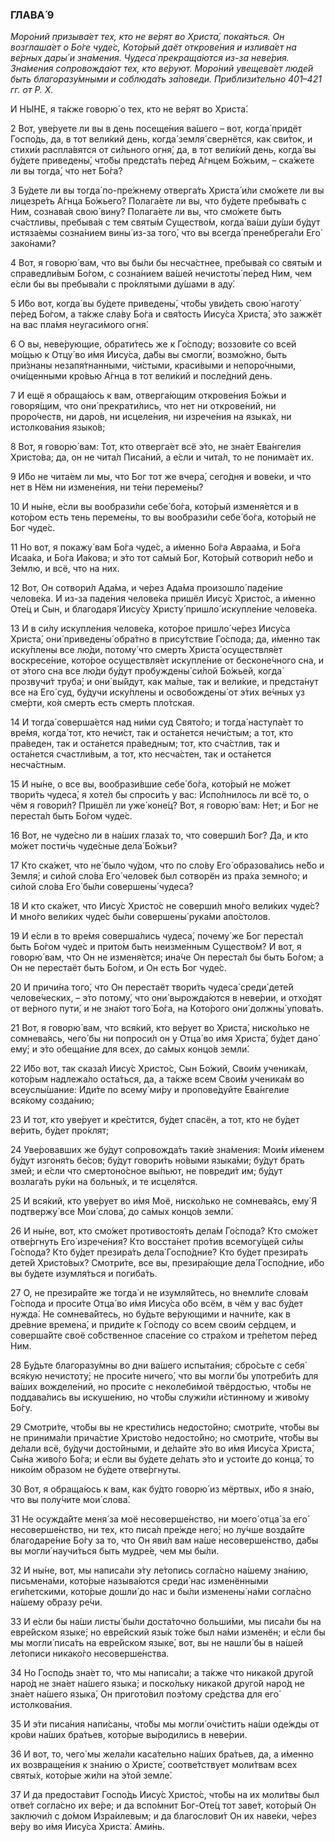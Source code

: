 ### ГЛАВА́ 9

_Моро́ний призыва́ет тех, кто не ве́рят во Христа́, пока́яться. Он возглаша́ет о Бо́ге чуде́с, Кото́рый даёт открове́ния и излива́ет на ве́рных дары́ и зна́мения. Чудеса́ прекраща́ются из-за неве́рия. Зна́мения сопровожда́ют тех, кто ве́руют. Моро́ний увещева́ет люде́й быть благоразу́мными и соблюда́ть за́поведи. Приблизи́тельно 401–421 гг. от Р. Х._

И НЫ́НЕ, я та́кже говорю́ о тех, кто не ве́рят во Христа́.

2 Вот, уве́руете ли вы в день посеще́ния ва́шего – вот, когда́ придёт Госпо́дь, да, в тот вели́кий день, когда́ земля́ свернётся, как сви́ток, и стихи́и распла́вятся от си́льного огня́, да, в тот вели́кий день, когда́ вы бу́дете приведены́, что́бы предста́ть пе́ред А́гнцем Бо́жьим, – ска́жете ли вы тогда́, что нет Бо́га?

3 Бу́дете ли вы тогда́ по-пре́жнему отверга́ть Христа́ и́ли смо́жете ли вы лицезре́ть А́гнца Бо́жьего? Полага́ете ли вы, что бу́дете пребыва́ть с Ним, сознава́я свою́ вину́? Полага́ете ли вы, что смо́жете быть сча́стливы, пребыва́я с тем святы́м Существо́м, когда́ ва́ши ду́ши бу́дут истяза́емы созна́нием вины́ из-за того́, что вы всегда́ пренебрега́ли Его́ зако́нами?

4 Вот, я говорю́ вам, что вы бы́ли бы несча́стнее, пребыва́я со святы́м и справедли́вым Бо́гом, с созна́нием ва́шей нечистоты́ пе́ред Ним, чем е́сли бы вы пребыва́ли с про́клятыми ду́шами в аду́.

5 И́бо вот, когда́ вы бу́дете приведены́, что́бы уви́деть свою́ наготу́ пе́ред Бо́гом, а та́кже сла́ву Бо́га и свя́тость Иису́са Христа́, э́то зажжёт на вас пла́мя неугаси́мого огня́.

6 О вы, неве́рующие, обрати́тесь же к Го́споду; воззови́те со всей мо́щью к Отцу́ во и́мя Иису́са, да́бы вы смогли́, возмо́жно, быть при́знаны незапя́тнанными, чи́стыми, краси́выми и непоро́чными, очи́щенными кро́вью А́гнца в тот вели́кий и после́дний день.

7 И ещё я обраща́юсь к вам, отверга́ющим открове́ния Бо́жьи и говоря́щим, что они́ прекрати́лись, что нет ни открове́ний, ни проро́честв, ни даро́в, ни исцеле́ния, ни изрече́ния на языка́х, ни истолкова́ния языко́в;

8 Вот, я говорю́ вам: Тот, кто отверга́ет всё э́то, не зна́ет Ева́нгелия Христо́ва; да, он не чита́л Писа́ний, а е́сли и чита́л, то не понима́ет их.

9 И́бо не чита́ем ли мы, что Бог тот же вчера́, сего́дня и вове́ки, и что нет в Нём ни измене́ния, ни те́ни переме́ны?

10 И ны́не, е́сли вы вообрази́ли себе́ бо́га, кото́рый изменя́ется и в кото́ром есть тень переме́ны, то вы вообрази́ли себе́ бо́га, кото́рый не Бог чуде́с.

11 Но вот, я покажу́ вам Бо́га чуде́с, а и́менно Бо́га Авраа́ма, и Бо́га Исаа́ка, и Бо́га Иа́кова; и э́то тот са́мый Бог, Кото́рый сотвори́л не́бо и Зе́млю, и всё, что на них.

12 Вот, Он сотвори́л Ада́ма, и че́рез Ада́ма произошло́ паде́ние челове́ка. И из-за паде́ния челове́ка пришёл Иису́с Христо́с, а и́менно Оте́ц и Сын, и благодаря́ Иису́су Христу́ пришло́ искупле́ние челове́ка.

13 И в си́лу искупле́ния челове́ка, кото́рое пришло́ че́рез Иису́са Христа́, они́ приведены́ обра́тно в прису́тствие Го́спода; да, и́менно так иску́плены все лю́ди, потому́ что смерть Христа́ осуществля́ет воскресе́ние, кото́рое осуществля́ет искупле́ние от бесконе́чного сна, и от э́того сна все лю́ди бу́дут пробуждены́ си́лой Бо́жьей, когда́ прозвучи́т труба́; и они́ вы́йдут, как ма́лые, так и вели́кие, и предста́нут все на Его́ суд, бу́дучи иску́плены и освобождены́ от э́тих ве́чных уз сме́рти, ко́я смерть есть смерть пло́тская.

14 И тогда́ соверша́ется над ни́ми суд Свято́го; и тогда́ наступа́ет то вре́мя, когда́ тот, кто нечи́ст, так и оста́нется нечи́стым; а тот, кто пра́веден, так и оста́нется пра́ведным; тот, кто сча́стлив, так и оста́нется счастли́вым, а тот, кто несча́стен, так и оста́нется несча́стным.

15 И ны́не, о все вы, вообрази́вшие себе́ бо́га, кото́рый не мо́жет твори́ть чудеса́, я хоте́л бы спроси́ть у вас: Испо́лнилось ли всё то, о чём я говори́л? Пришёл ли уже́ коне́ц? Вот, я говорю́ вам: Нет; и Бог не переста́л быть Бо́гом чуде́с.

16 Вот, не чуде́сно ли в на́ших глаза́х то, что соверши́л Бог? Да, и кто мо́жет пости́чь чуде́сные дела́ Бо́жьи?

17 Кто ска́жет, что не́ было чу́дом, что по сло́ву Его́ образова́лись не́бо и Земля́; и си́лой сло́ва Его́ челове́к был сотворён из пра́ха земно́го; и си́лой сло́ва Его́ бы́ли совершены́ чудеса́?

18 И кто ска́жет, что Иису́с Христо́с не соверши́л мно́го вели́ких чуде́с? И мно́го вели́ких чуде́с бы́ли совершены́ рука́ми апо́столов.

19 И е́сли в то вре́мя соверша́лись чудеса́, почему́ же Бог переста́л быть Бо́гом чуде́с и прито́м быть неизме́нным Существо́м? И вот, я говорю́ вам, что Он не изменя́ется; ина́че Он переста́л бы быть Бо́гом; а Он не перестаёт быть Бо́гом, и Он есть Бог чуде́с.

20 И причи́на того́, что Он перестаёт твори́ть чудеса́ среди́ дете́й челове́ческих, – э́то потому́, что они́ вырожда́ются в неве́рии, и отхо́дят от ве́рного пути́, и не зна́ют того́ Бо́га, на Кото́рого они́ должны́ упова́ть.

21 Вот, я говорю́ вам, что вся́кий, кто ве́рует во Христа́, ниско́лько не сомнева́ясь, чего́ бы ни попроси́л он у Отца́ во и́мя Христа́, бу́дет дано́ ему́; и э́то обеща́ние для всех, до са́мых концо́в земли́.

22 И́бо вот, так сказа́л Иису́с Христо́с, Сын Бо́жий, Свои́м ученика́м, кото́рым надлежа́ло оста́ться, да, а та́кже всем Свои́м ученика́м во всеуслы́шание: Иди́те по всему́ ми́ру и пропове́дуйте Ева́нгелие вся́кому созда́нию;

23 И тот, кто уве́рует и кре́стится, бу́дет спасён, а тот, кто не бу́дет ве́рить, бу́дет про́клят;

24 Уве́ровавших же бу́дут сопровожда́ть таки́е зна́мения: Мои́м и́менем бу́дут изгоня́ть бе́сов; бу́дут говори́ть но́выми языка́ми; бу́дут брать змей; и е́сли что смертоно́сное вы́пьют, не повреди́т им; бу́дут возлага́ть ру́ки на больны́х, и те исцеля́тся.

25 И вся́кий, кто уве́рует во и́мя Моё, ниско́лько не сомнева́ясь, ему́ Я подтвержу́ все Мои́ слова́, до са́мых концо́в земли́.

26 И ны́не, вот, кто смо́жет противостоя́ть дела́м Го́спода? Кто смо́жет отве́ргнуть Его́ изрече́ния? Кто восста́нет про́тив всемогу́щей си́лы Го́спода? Кто бу́дет презира́ть дела́ Госпо́дние? Кто бу́дет презира́ть дете́й Христо́вых? Смотри́те, все вы, презира́ющие дела́ Госпо́дние, и́бо вы бу́дете изумля́ться и погиба́ть.

27 О, не презира́йте же тогда́ и не изумля́йтесь, но внемли́те слова́м Го́спода и проси́те Отца́ во и́мя Иису́са о́бо всём, в чём у вас бу́дет нужда́. Не сомнева́йтесь, но бу́дьте ве́рующими и начни́те, как в дре́вние времена́, и приди́те к Го́споду со всем свои́м се́рдцем, и соверша́йте своё со́бственное спасе́ние со стра́хом и тре́петом пе́ред Ним.

28 Бу́дьте благоразу́мны во дни ва́шего испыта́ния; сбро́сьте с себя́ вся́кую нечистоту́; не проси́те ничего́, что вы могли́ бы употреби́ть для ва́ших вожделе́ний, но проси́те с неколеби́мой твёрдостью, что́бы не поддава́лись вы искуше́нию, но что́бы служи́ли и́стинному и живо́му Бо́гу.

29 Смотри́те, что́бы вы не крести́лись недосто́йно; смотри́те, что́бы вы не принима́ли прича́стие Христо́во недосто́йно; но смотри́те, что́бы вы де́лали всё, бу́дучи досто́йными, и де́лайте э́то во и́мя Иису́са Христа́, Сы́на живо́го Бо́га; и е́сли вы бу́дете де́лать э́то и устои́те до конца́, то нико́им о́бразом не бу́дете отве́ргнуты.

30 Вот, я обраща́юсь к вам, как бу́дто говорю́ из мёртвых, и́бо я зна́ю, что вы полу́чите мои́ слова́.

31 Не осужда́йте меня́ за моё несоверше́нство, ни моего́ отца́ за его́ несоверше́нство, ни тех, кто писа́л пре́жде него́; но лу́чше возда́йте благодаре́ние Бо́гу за то, что Он яви́л вам на́ше несоверше́нство, да́бы вы могли́ научи́ться быть мудре́е, чем мы бы́ли.

32 И ны́не, вот, мы написа́ли э́ту ле́топись согла́сно на́шему зна́нию, письмена́ми, кото́рые называ́ются среди́ нас изменёнными еги́петскими, кото́рые дошли́ до нас и бы́ли изменены́ на́ми согла́сно на́шему о́бразу ре́чи.

33 И е́сли бы на́ши листы́ бы́ли доста́точно больши́ми, мы писа́ли бы на евре́йском языке́; но евре́йский язы́к то́же был на́ми изменён; и е́сли бы мы могли́ писа́ть на евре́йском языке́, вот, вы не нашли́ бы в на́шей ле́тописи никако́го несоверше́нства.

34 Но Госпо́дь зна́ет то, что мы написа́ли; а та́кже что никако́й друго́й наро́д не зна́ет на́шего языка́; и поско́льку никако́й друго́й наро́д не зна́ет на́шего языка́, Он пригото́вил поэ́тому сре́дства для его́ истолкова́ния.

35 И э́ти писа́ния напи́саны, что́бы мы могли́ очи́стить на́ши оде́жды от кро́ви на́ших бра́тьев, кото́рые вы́родились в неве́рии.

36 И вот, то, чего́ мы жела́ли каса́тельно на́ших бра́тьев, да, а и́менно их возвраще́ния к зна́нию о Христе́, соотве́тствует моли́твам всех святы́х, кото́рые жи́ли на э́той земле́.

37 И да предоста́вит Госпо́дь Иису́с Христо́с, что́бы на их моли́твы был отве́т согла́сно их ве́ре; и да вспо́мнит Бог-Оте́ц тот заве́т, кото́рый Он заключи́л с до́мом Изра́илевым; и да благослови́т Он их наве́ки, че́рез ве́ру во и́мя Иису́са Христа́. Ами́нь.
